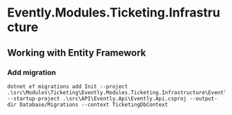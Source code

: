 # Evently.Modules.Ticketing.Infrastructure

## Working with Entity Framework

### Add migration
```shell
dotnet ef migrations add Init --project .\src\Modules\Ticketing\Evently.Modules.Ticketing.Infrastructure\Evently.Modules.Ticketing.Infrastructure.csproj --startup-project .\src\API\Evently.Api\Evently.Api.csproj --output-dir Database/Migrations --context TicketingDbContext
```
